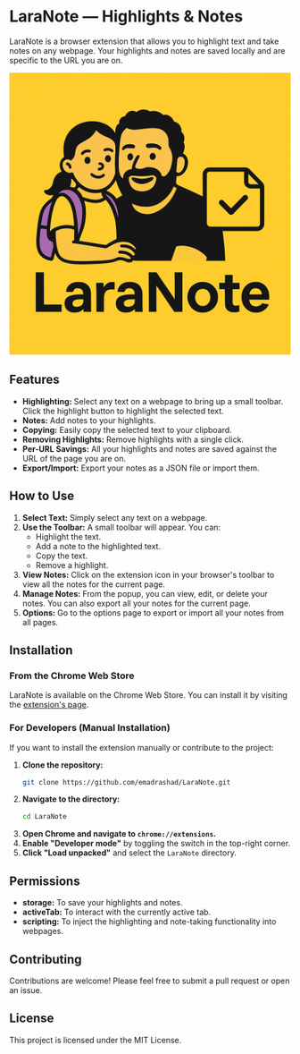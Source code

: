 # LaraNote — Highlights & Notes

LaraNote is a browser extension that allows you to highlight text and take notes on any webpage. Your highlights and notes are saved locally and are specific to the URL you are on.

![LaraNote screenshot](icons/Laranote-main.png)

## Features

*   **Highlighting:** Select any text on a webpage to bring up a small toolbar. Click the highlight button to highlight the selected text.
*   **Notes:** Add notes to your highlights.
*   **Copying:** Easily copy the selected text to your clipboard.
*   **Removing Highlights:** Remove highlights with a single click.
*   **Per-URL Savings:** All your highlights and notes are saved against the URL of the page you are on.
*   **Export/Import:** Export your notes as a JSON file or import them.

## How to Use

1.  **Select Text:** Simply select any text on a webpage.
2.  **Use the Toolbar:** A small toolbar will appear. You can:
    *   Highlight the text.
    *   Add a note to the highlighted text.
    *   Copy the text.
    *   Remove a highlight.
3.  **View Notes:** Click on the extension icon in your browser's toolbar to view all the notes for the current page.
4.  **Manage Notes:** From the popup, you can view, edit, or delete your notes. You can also export all your notes for the current page.
5.  **Options:** Go to the options page to export or import all your notes from all pages.

## Installation

### From the Chrome Web Store

LaraNote is available on the Chrome Web Store. You can install it by visiting the [extension's page](https://chrome.google.com/webstore/detail/your-extension-id-here).

### For Developers (Manual Installation)

If you want to install the extension manually or contribute to the project:

1.  **Clone the repository:**
    ```bash
    git clone https://github.com/emadrashad/LaraNote.git
    ```
2.  **Navigate to the directory:**
    ```bash
    cd LaraNote
    ```
3.  **Open Chrome and navigate to `chrome://extensions`.**
4.  **Enable "Developer mode"** by toggling the switch in the top-right corner.
5.  **Click "Load unpacked"** and select the `LaraNote` directory.



## Permissions

*   **storage:** To save your highlights and notes.
*   **activeTab:** To interact with the currently active tab.
*   **scripting:** To inject the highlighting and note-taking functionality into webpages.

## Contributing

Contributions are welcome! Please feel free to submit a pull request or open an issue.

## License

This project is licensed under the MIT License.
